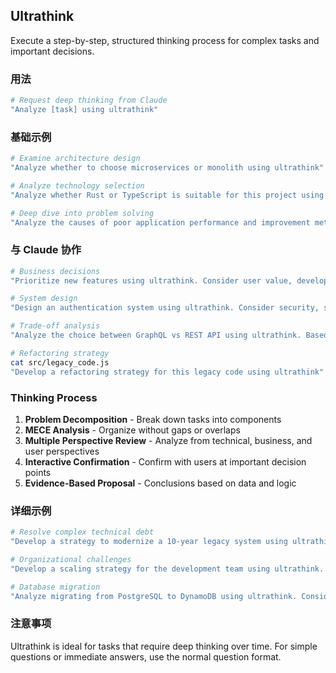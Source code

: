 ## Ultrathink

Execute a step-by-step, structured thinking process for complex tasks and important decisions.

### 用法

```bash
# Request deep thinking from Claude
"Analyze [task] using ultrathink"
```

### 基础示例

```bash
# Examine architecture design
"Analyze whether to choose microservices or monolith using ultrathink"

# Analyze technology selection
"Analyze whether Rust or TypeScript is suitable for this project using ultrathink"

# Deep dive into problem solving
"Analyze the causes of poor application performance and improvement methods using ultrathink"
```

### 与 Claude 协作

```bash
# Business decisions
"Prioritize new features using ultrathink. Consider user value, development cost, and technical risk"

# System design
"Design an authentication system using ultrathink. Consider security, scalability, and maintainability"

# Trade-off analysis
"Analyze the choice between GraphQL vs REST API using ultrathink. Based on project requirements"

# Refactoring strategy
cat src/legacy_code.js
"Develop a refactoring strategy for this legacy code using ultrathink"
```

### Thinking Process

1. **Problem Decomposition** - Break down tasks into components
2. **MECE Analysis** - Organize without gaps or overlaps
3. **Multiple Perspective Review** - Analyze from technical, business, and user perspectives
4. **Interactive Confirmation** - Confirm with users at important decision points
5. **Evidence-Based Proposal** - Conclusions based on data and logic

### 详细示例

```bash
# Resolve complex technical debt
"Develop a strategy to modernize a 10-year legacy system using ultrathink. Include phased migration, risks, and ROI"

# Organizational challenges
"Develop a scaling strategy for the development team using ultrathink. Assume expansion from 5 to 20 people"

# Database migration
"Analyze migrating from PostgreSQL to DynamoDB using ultrathink. Consider cost, performance, and operational aspects"
```

### 注意事项

Ultrathink is ideal for tasks that require deep thinking over time. For simple questions or immediate answers, use the normal question format.
